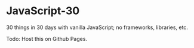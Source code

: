 # JavaScript-30
30 things in 30 days with vanilla JavaScript; no frameworks, libraries, etc.

Todo:
Host this on Github Pages.
